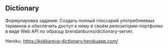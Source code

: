 ## Dictionary

Формулировка задания: Создать полный глоссарий употребляемых терминов и обеспечить доступ к нему в своём репозитории-портфолио в виде Web API по образцу brendanburns/dictionary-server.

Heroku: https://kokkareva-dictionary.herokuapp.com/
